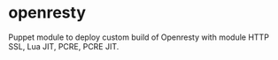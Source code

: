 openresty
===================


Puppet module to deploy custom build of Openresty with module HTTP SSL, Lua JIT, PCRE, PCRE JIT.
